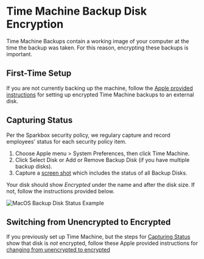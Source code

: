 # Time Machine Backup Disk Encryption
Time Machine Backups contain a working image of your computer at the time the
backup was taken. For this reason, encrypting these backups is important.

## First-Time Setup

If you are not currently backing up the machine, follow the [Apple provided instructions](https://support.apple.com/en-us/HT201250) for setting up encrypted Time Machine backups to an external disk.

## Capturing Status
Per the Sparkbox security policy, we regulary capture and record employees'
status for each security policy item.

1. Choose Apple menu > System Preferences, then click Time Machine.
2. Click Select Disk or Add or Remove Backup Disk (if you have multiple backup
   disks).
3. Capture a [screen shot][iOS Screenshot] which includes the status of all
   Backup Disks.

Your disk should show _Encrypted_ under the name and after the disk size. If not, follow the instructions provided below.

![MacOS Backup Disk Status Example]

## Switching from Unencrypted to Encrypted

If you previously set up Time Machine, but the steps for [Capturing Status](#capturing-status)
show that disk is _not_ encrypted, follow these Apple provided instructions for
[changing from unencrypted to encrypted](https://support.apple.com/guide/mac-help/keep-your-time-machine-backup-disk-secure-mh21241/mac)


 [iOS Screenshot]: https://support.apple.com/en-us/HT200289
 [MacOS Backup Disk Status Example]: ./time-machine-disk-status.png

